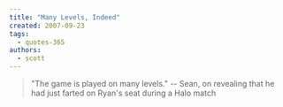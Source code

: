 ```yaml
---
title: "Many Levels, Indeed"
created: 2007-09-23
tags: 
  - quotes-365
authors: 
  - scott
---
```


> "The game is played on many levels." \-- Sean, on revealing that he had just farted on Ryan's seat during a Halo match
